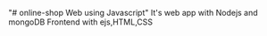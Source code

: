 "# online-shop Web using Javascript"
It's web app with Nodejs and mongoDB
Frontend with ejs,HTML,CSS
